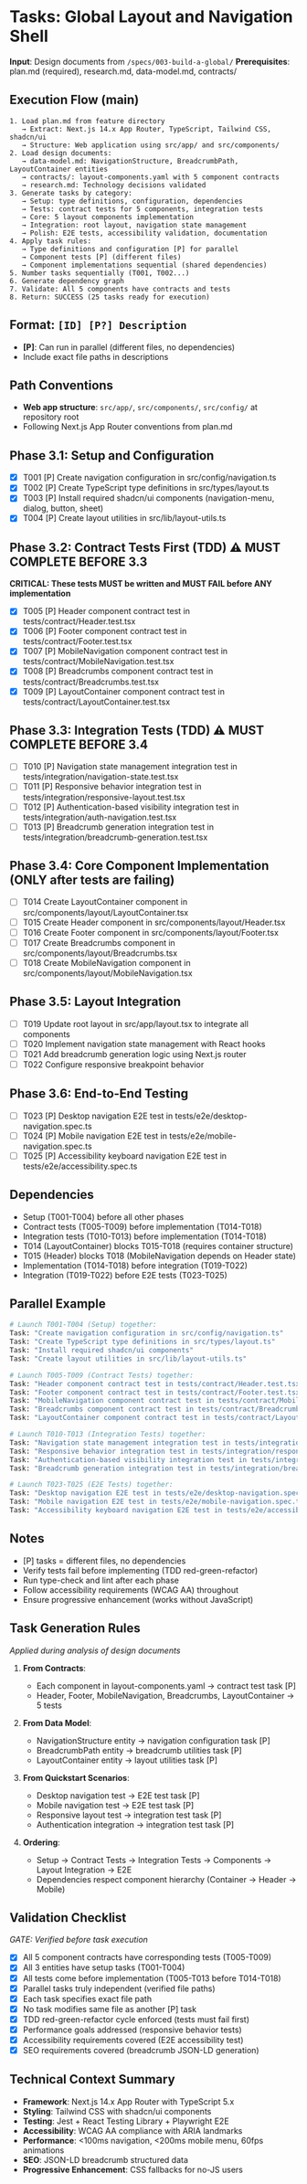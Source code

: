 # Tasks: Global Layout and Navigation Shell

**Input**: Design documents from `/specs/003-build-a-global/`
**Prerequisites**: plan.md (required), research.md, data-model.md, contracts/

## Execution Flow (main)
```
1. Load plan.md from feature directory
   → Extract: Next.js 14.x App Router, TypeScript, Tailwind CSS, shadcn/ui
   → Structure: Web application using src/app/ and src/components/
2. Load design documents:
   → data-model.md: NavigationStructure, BreadcrumbPath, LayoutContainer entities
   → contracts/: layout-components.yaml with 5 component contracts
   → research.md: Technology decisions validated
3. Generate tasks by category:
   → Setup: type definitions, configuration, dependencies
   → Tests: contract tests for 5 components, integration tests
   → Core: 5 layout components implementation
   → Integration: root layout, navigation state management
   → Polish: E2E tests, accessibility validation, documentation
4. Apply task rules:
   → Type definitions and configuration [P] for parallel
   → Component tests [P] (different files)
   → Component implementations sequential (shared dependencies)
5. Number tasks sequentially (T001, T002...)
6. Generate dependency graph
7. Validate: All 5 components have contracts and tests
8. Return: SUCCESS (25 tasks ready for execution)
```

## Format: `[ID] [P?] Description`
- **[P]**: Can run in parallel (different files, no dependencies)
- Include exact file paths in descriptions

## Path Conventions
- **Web app structure**: `src/app/`, `src/components/`, `src/config/` at repository root
- Following Next.js App Router conventions from plan.md

## Phase 3.1: Setup and Configuration
- [x] T001 [P] Create navigation configuration in src/config/navigation.ts
- [x] T002 [P] Create TypeScript type definitions in src/types/layout.ts
- [x] T003 [P] Install required shadcn/ui components (navigation-menu, dialog, button, sheet)
- [x] T004 [P] Create layout utilities in src/lib/layout-utils.ts

## Phase 3.2: Contract Tests First (TDD) ⚠️ MUST COMPLETE BEFORE 3.3
**CRITICAL: These tests MUST be written and MUST FAIL before ANY implementation**
- [x] T005 [P] Header component contract test in tests/contract/Header.test.tsx
- [x] T006 [P] Footer component contract test in tests/contract/Footer.test.tsx
- [x] T007 [P] MobileNavigation component contract test in tests/contract/MobileNavigation.test.tsx
- [x] T008 [P] Breadcrumbs component contract test in tests/contract/Breadcrumbs.test.tsx
- [x] T009 [P] LayoutContainer component contract test in tests/contract/LayoutContainer.test.tsx

## Phase 3.3: Integration Tests (TDD) ⚠️ MUST COMPLETE BEFORE 3.4
- [ ] T010 [P] Navigation state management integration test in tests/integration/navigation-state.test.tsx
- [ ] T011 [P] Responsive behavior integration test in tests/integration/responsive-layout.test.tsx
- [ ] T012 [P] Authentication-based visibility integration test in tests/integration/auth-navigation.test.tsx
- [ ] T013 [P] Breadcrumb generation integration test in tests/integration/breadcrumb-generation.test.tsx

## Phase 3.4: Core Component Implementation (ONLY after tests are failing)
- [ ] T014 Create LayoutContainer component in src/components/layout/LayoutContainer.tsx
- [ ] T015 Create Header component in src/components/layout/Header.tsx
- [ ] T016 Create Footer component in src/components/layout/Footer.tsx
- [ ] T017 Create Breadcrumbs component in src/components/layout/Breadcrumbs.tsx
- [ ] T018 Create MobileNavigation component in src/components/layout/MobileNavigation.tsx

## Phase 3.5: Layout Integration
- [ ] T019 Update root layout in src/app/layout.tsx to integrate all components
- [ ] T020 Implement navigation state management with React hooks
- [ ] T021 Add breadcrumb generation logic using Next.js router
- [ ] T022 Configure responsive breakpoint behavior

## Phase 3.6: End-to-End Testing
- [ ] T023 [P] Desktop navigation E2E test in tests/e2e/desktop-navigation.spec.ts
- [ ] T024 [P] Mobile navigation E2E test in tests/e2e/mobile-navigation.spec.ts
- [ ] T025 [P] Accessibility keyboard navigation E2E test in tests/e2e/accessibility.spec.ts

## Dependencies
- Setup (T001-T004) before all other phases
- Contract tests (T005-T009) before implementation (T014-T018)
- Integration tests (T010-T013) before implementation (T014-T018)
- T014 (LayoutContainer) blocks T015-T018 (requires container structure)
- T015 (Header) blocks T018 (MobileNavigation depends on Header state)
- Implementation (T014-T018) before integration (T019-T022)
- Integration (T019-T022) before E2E tests (T023-T025)

## Parallel Example
```bash
# Launch T001-T004 (Setup) together:
Task: "Create navigation configuration in src/config/navigation.ts"
Task: "Create TypeScript type definitions in src/types/layout.ts"
Task: "Install required shadcn/ui components"
Task: "Create layout utilities in src/lib/layout-utils.ts"

# Launch T005-T009 (Contract Tests) together:
Task: "Header component contract test in tests/contract/Header.test.tsx"
Task: "Footer component contract test in tests/contract/Footer.test.tsx"
Task: "MobileNavigation component contract test in tests/contract/MobileNavigation.test.tsx"
Task: "Breadcrumbs component contract test in tests/contract/Breadcrumbs.test.tsx"
Task: "LayoutContainer component contract test in tests/contract/LayoutContainer.test.tsx"

# Launch T010-T013 (Integration Tests) together:
Task: "Navigation state management integration test in tests/integration/navigation-state.test.tsx"
Task: "Responsive behavior integration test in tests/integration/responsive-layout.test.tsx"
Task: "Authentication-based visibility integration test in tests/integration/auth-navigation.test.tsx"
Task: "Breadcrumb generation integration test in tests/integration/breadcrumb-generation.test.tsx"

# Launch T023-T025 (E2E Tests) together:
Task: "Desktop navigation E2E test in tests/e2e/desktop-navigation.spec.ts"
Task: "Mobile navigation E2E test in tests/e2e/mobile-navigation.spec.ts"
Task: "Accessibility keyboard navigation E2E test in tests/e2e/accessibility.spec.ts"
```

## Notes
- [P] tasks = different files, no dependencies
- Verify tests fail before implementing (TDD red-green-refactor)
- Run type-check and lint after each phase
- Follow accessibility requirements (WCAG AA) throughout
- Ensure progressive enhancement (works without JavaScript)

## Task Generation Rules
*Applied during analysis of design documents*

1. **From Contracts**:
   - Each component in layout-components.yaml → contract test task [P]
   - Header, Footer, MobileNavigation, Breadcrumbs, LayoutContainer → 5 tests

2. **From Data Model**:
   - NavigationStructure entity → navigation configuration task [P]
   - BreadcrumbPath entity → breadcrumb utilities task [P]
   - LayoutContainer entity → layout utilities task [P]

3. **From Quickstart Scenarios**:
   - Desktop navigation test → E2E test task [P]
   - Mobile navigation test → E2E test task [P]
   - Responsive layout test → integration test task [P]
   - Authentication integration → integration test task [P]

4. **Ordering**:
   - Setup → Contract Tests → Integration Tests → Components → Layout Integration → E2E
   - Dependencies respect component hierarchy (Container → Header → Mobile)

## Validation Checklist
*GATE: Verified before task execution*

- [x] All 5 component contracts have corresponding tests (T005-T009)
- [x] All 3 entities have setup tasks (T001-T004)
- [x] All tests come before implementation (T005-T013 before T014-T018)
- [x] Parallel tasks truly independent (verified file paths)
- [x] Each task specifies exact file path
- [x] No task modifies same file as another [P] task
- [x] TDD red-green-refactor cycle enforced (tests must fail first)
- [x] Performance goals addressed (responsive behavior tests)
- [x] Accessibility requirements covered (E2E accessibility test)
- [x] SEO requirements covered (breadcrumb JSON-LD generation)

## Technical Context Summary
- **Framework**: Next.js 14.x App Router with TypeScript 5.x
- **Styling**: Tailwind CSS with shadcn/ui components
- **Testing**: Jest + React Testing Library + Playwright E2E
- **Accessibility**: WCAG AA compliance with ARIA landmarks
- **Performance**: <100ms navigation, <200ms mobile menu, 60fps animations
- **SEO**: JSON-LD breadcrumb structured data
- **Progressive Enhancement**: CSS fallbacks for no-JS users